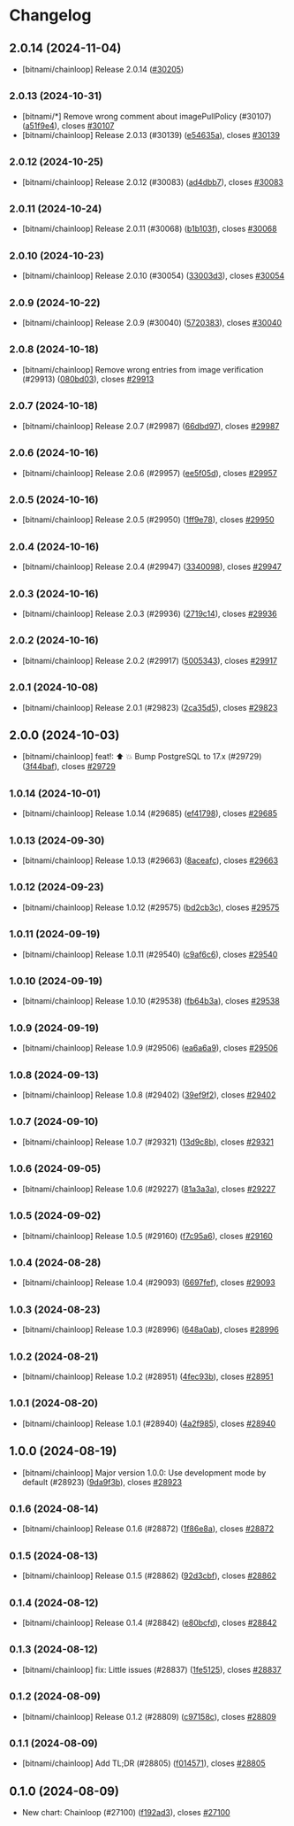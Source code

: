 # Changelog

## 2.0.14 (2024-11-04)

* [bitnami/chainloop] Release 2.0.14 ([#30205](https://github.com/bitnami/charts/pull/30205))

## <small>2.0.13 (2024-10-31)</small>

* [bitnami/*] Remove wrong comment about imagePullPolicy (#30107) ([a51f9e4](https://github.com/bitnami/charts/commit/a51f9e4bb0fbf77199512d35de7ac8abe055d026)), closes [#30107](https://github.com/bitnami/charts/issues/30107)
* [bitnami/chainloop] Release 2.0.13 (#30139) ([e54635a](https://github.com/bitnami/charts/commit/e54635ac52cf9397069d66dbe8eb8b6540207d69)), closes [#30139](https://github.com/bitnami/charts/issues/30139)

## <small>2.0.12 (2024-10-25)</small>

* [bitnami/chainloop] Release 2.0.12 (#30083) ([ad4dbb7](https://github.com/bitnami/charts/commit/ad4dbb74036fb82669cfabf66bbdcceb1cd6ff8e)), closes [#30083](https://github.com/bitnami/charts/issues/30083)

## <small>2.0.11 (2024-10-24)</small>

* [bitnami/chainloop] Release 2.0.11 (#30068) ([b1b103f](https://github.com/bitnami/charts/commit/b1b103fd40f5c32acba3dcf492f4f6bd937c204f)), closes [#30068](https://github.com/bitnami/charts/issues/30068)

## <small>2.0.10 (2024-10-23)</small>

* [bitnami/chainloop] Release 2.0.10 (#30054) ([33003d3](https://github.com/bitnami/charts/commit/33003d3dae7efd8bb4af2523227feedc5c1038c7)), closes [#30054](https://github.com/bitnami/charts/issues/30054)

## <small>2.0.9 (2024-10-22)</small>

* [bitnami/chainloop] Release 2.0.9 (#30040) ([5720383](https://github.com/bitnami/charts/commit/57203838c22e88af05c04513456ab980e22fb56c)), closes [#30040](https://github.com/bitnami/charts/issues/30040)

## <small>2.0.8 (2024-10-18)</small>

* [bitnami/chainloop] Remove wrong entries from image verification (#29913) ([080bd03](https://github.com/bitnami/charts/commit/080bd034f0cc91355fc0e83464c9194937e52897)), closes [#29913](https://github.com/bitnami/charts/issues/29913)

## <small>2.0.7 (2024-10-18)</small>

* [bitnami/chainloop] Release 2.0.7 (#29987) ([66dbd97](https://github.com/bitnami/charts/commit/66dbd9756199c4e3d1cf57aa031782abbd6d652b)), closes [#29987](https://github.com/bitnami/charts/issues/29987)

## <small>2.0.6 (2024-10-16)</small>

* [bitnami/chainloop] Release 2.0.6 (#29957) ([ee5f05d](https://github.com/bitnami/charts/commit/ee5f05d0498c5b32127f84d7405de94ffa880f0b)), closes [#29957](https://github.com/bitnami/charts/issues/29957)

## <small>2.0.5 (2024-10-16)</small>

* [bitnami/chainloop] Release 2.0.5 (#29950) ([1ff9e78](https://github.com/bitnami/charts/commit/1ff9e78681aff62d17cf16c7249d79e4191fd878)), closes [#29950](https://github.com/bitnami/charts/issues/29950)

## <small>2.0.4 (2024-10-16)</small>

* [bitnami/chainloop] Release 2.0.4 (#29947) ([3340098](https://github.com/bitnami/charts/commit/334009859c437290d1ae5c2ca3ce6b529f0de0d9)), closes [#29947](https://github.com/bitnami/charts/issues/29947)

## <small>2.0.3 (2024-10-16)</small>

* [bitnami/chainloop] Release 2.0.3 (#29936) ([2719c14](https://github.com/bitnami/charts/commit/2719c1490c5dde079a15f42f63ca74ba9c64e016)), closes [#29936](https://github.com/bitnami/charts/issues/29936)

## <small>2.0.2 (2024-10-16)</small>

* [bitnami/chainloop] Release 2.0.2 (#29917) ([5005343](https://github.com/bitnami/charts/commit/5005343e562061c03f73dfc8b9809c528bbf07a7)), closes [#29917](https://github.com/bitnami/charts/issues/29917)

## <small>2.0.1 (2024-10-08)</small>

* [bitnami/chainloop] Release 2.0.1 (#29823) ([2ca35d5](https://github.com/bitnami/charts/commit/2ca35d58a310f81a9a5e22c7bfc5f51fcac7ba4b)), closes [#29823](https://github.com/bitnami/charts/issues/29823)

## 2.0.0 (2024-10-03)

* [bitnami/chainloop] feat!: :arrow_up: :boom: Bump PostgreSQL to 17.x (#29729) ([3f44baf](https://github.com/bitnami/charts/commit/3f44baf823f78b5b63c4ab3495733e473d070c0c)), closes [#29729](https://github.com/bitnami/charts/issues/29729)

## <small>1.0.14 (2024-10-01)</small>

* [bitnami/chainloop] Release 1.0.14 (#29685) ([ef41798](https://github.com/bitnami/charts/commit/ef417987465fdc0749079b165627174eba90c981)), closes [#29685](https://github.com/bitnami/charts/issues/29685)

## <small>1.0.13 (2024-09-30)</small>

* [bitnami/chainloop] Release 1.0.13 (#29663) ([8aceafc](https://github.com/bitnami/charts/commit/8aceafcd54e0973de53cc77b138f3a8714473be2)), closes [#29663](https://github.com/bitnami/charts/issues/29663)

## <small>1.0.12 (2024-09-23)</small>

* [bitnami/chainloop] Release 1.0.12 (#29575) ([bd2cb3c](https://github.com/bitnami/charts/commit/bd2cb3c6703554b7535e2ca062a7843c2fabb319)), closes [#29575](https://github.com/bitnami/charts/issues/29575)

## <small>1.0.11 (2024-09-19)</small>

* [bitnami/chainloop] Release 1.0.11 (#29540) ([c9af6c6](https://github.com/bitnami/charts/commit/c9af6c64d4f54e2f4bae59a0b4d95203e666cc4e)), closes [#29540](https://github.com/bitnami/charts/issues/29540)

## <small>1.0.10 (2024-09-19)</small>

* [bitnami/chainloop] Release 1.0.10 (#29538) ([fb64b3a](https://github.com/bitnami/charts/commit/fb64b3a038bd6cf15aa6ff53733611d0b46db918)), closes [#29538](https://github.com/bitnami/charts/issues/29538)

## <small>1.0.9 (2024-09-19)</small>

* [bitnami/chainloop] Release 1.0.9 (#29506) ([ea6a6a9](https://github.com/bitnami/charts/commit/ea6a6a963f9c8a01fc9425301263560b69b79c6d)), closes [#29506](https://github.com/bitnami/charts/issues/29506)

## <small>1.0.8 (2024-09-13)</small>

* [bitnami/chainloop] Release 1.0.8 (#29402) ([39ef9f2](https://github.com/bitnami/charts/commit/39ef9f2a38dc67dd9b926bc778292c083814e328)), closes [#29402](https://github.com/bitnami/charts/issues/29402)

## <small>1.0.7 (2024-09-10)</small>

* [bitnami/chainloop] Release 1.0.7 (#29321) ([13d9c8b](https://github.com/bitnami/charts/commit/13d9c8bb9ba3cc3bf5d332ac2eac2e57e0f61f29)), closes [#29321](https://github.com/bitnami/charts/issues/29321)

## <small>1.0.6 (2024-09-05)</small>

* [bitnami/chainloop] Release 1.0.6 (#29227) ([81a3a3a](https://github.com/bitnami/charts/commit/81a3a3a030f695f223d8d81f15838747e9f7a8a8)), closes [#29227](https://github.com/bitnami/charts/issues/29227)

## <small>1.0.5 (2024-09-02)</small>

* [bitnami/chainloop] Release 1.0.5 (#29160) ([f7c95a6](https://github.com/bitnami/charts/commit/f7c95a6917a1891c332dd3f118c36a5be73a262f)), closes [#29160](https://github.com/bitnami/charts/issues/29160)

## <small>1.0.4 (2024-08-28)</small>

* [bitnami/chainloop] Release 1.0.4 (#29093) ([6697fef](https://github.com/bitnami/charts/commit/6697fefe7efe6842ee729f4dfe9aa035f2c4dc4d)), closes [#29093](https://github.com/bitnami/charts/issues/29093)

## <small>1.0.3 (2024-08-23)</small>

* [bitnami/chainloop] Release 1.0.3 (#28996) ([648a0ab](https://github.com/bitnami/charts/commit/648a0ab13c3090b3dff2d816941b33b63a7f1aa9)), closes [#28996](https://github.com/bitnami/charts/issues/28996)

## <small>1.0.2 (2024-08-21)</small>

* [bitnami/chainloop] Release 1.0.2 (#28951) ([4fec93b](https://github.com/bitnami/charts/commit/4fec93be07c368a2e1cefd25f94ed8e06f688e76)), closes [#28951](https://github.com/bitnami/charts/issues/28951)

## <small>1.0.1 (2024-08-20)</small>

* [bitnami/chainloop] Release 1.0.1 (#28940) ([4a2f985](https://github.com/bitnami/charts/commit/4a2f98536264cbca2e971ea65b79683aa95783e2)), closes [#28940](https://github.com/bitnami/charts/issues/28940)

## 1.0.0 (2024-08-19)

* [bitnami/chainloop] Major version 1.0.0: Use development mode by default (#28923) ([9da9f3b](https://github.com/bitnami/charts/commit/9da9f3b33f7abfb1a04f42de47a9802c27166d18)), closes [#28923](https://github.com/bitnami/charts/issues/28923)

## <small>0.1.6 (2024-08-14)</small>

* [bitnami/chainloop] Release 0.1.6 (#28872) ([1f86e8a](https://github.com/bitnami/charts/commit/1f86e8aa22c5571d10ccec60b9260ca002dd815c)), closes [#28872](https://github.com/bitnami/charts/issues/28872)

## <small>0.1.5 (2024-08-13)</small>

* [bitnami/chainloop] Release 0.1.5 (#28862) ([92d3cbf](https://github.com/bitnami/charts/commit/92d3cbf97424186129480cdb9b83aee74643643d)), closes [#28862](https://github.com/bitnami/charts/issues/28862)

## <small>0.1.4 (2024-08-12)</small>

* [bitnami/chainloop] Release 0.1.4 (#28842) ([e80bcfd](https://github.com/bitnami/charts/commit/e80bcfd0766727143d4bc6717c05b47eb994a750)), closes [#28842](https://github.com/bitnami/charts/issues/28842)

## <small>0.1.3 (2024-08-12)</small>

* [bitnami/chainloop] fix: Little issues (#28837) ([1fe5125](https://github.com/bitnami/charts/commit/1fe5125f24ac2adc4be32c0d401184e1d24261fc)), closes [#28837](https://github.com/bitnami/charts/issues/28837)

## <small>0.1.2 (2024-08-09)</small>

* [bitnami/chainloop] Release 0.1.2 (#28809) ([c97158c](https://github.com/bitnami/charts/commit/c97158c9fe2ede0c2d11eb3fc4fe884b3f7aec8c)), closes [#28809](https://github.com/bitnami/charts/issues/28809)

## <small>0.1.1 (2024-08-09)</small>

* [bitnami/chainloop] Add TL;DR (#28805) ([f014571](https://github.com/bitnami/charts/commit/f014571e1e0af9c3d3f6bc8304d3b3765ae18d47)), closes [#28805](https://github.com/bitnami/charts/issues/28805)

## 0.1.0 (2024-08-09)

* New chart: Chainloop (#27100) ([f192ad3](https://github.com/bitnami/charts/commit/f192ad39431ad8117a236d10b89d80da93a32b74)), closes [#27100](https://github.com/bitnami/charts/issues/27100)

